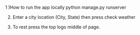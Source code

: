 1 )How to run the app locally python manage.py runserver 

2) Enter a city location (City, State) then press check weather
  
3) To rest press the top logo middle of page.
